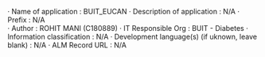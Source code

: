 · Name of application : BUIT_EUCAN
· Description of application : N/A 
· Prefix : N/A  
· Author : ROHIT MANI (C180889) 
· IT Responsible Org : BUIT - Diabetes
· Information classification : N/A
· Development language(s) (if uknown, leave blank) : N/A
· ALM Record URL : N/A 
